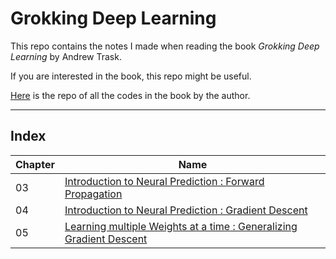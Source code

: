 # Grokking Deep Learning

This repo contains the notes I made when reading the book *Grokking Deep Learning* by Andrew Trask.

If you are interested in the book, this repo might be useful. 

[Here](https://github.com/iamtrask/Grokking-Deep-Learning) is the repo of all the codes in the book by the author.

---

## Index

| Chapter      | Name | 
| ----------- | ----------- |
| 03 | [Introduction to Neural Prediction : Forward Propagation](https://github.com/s0mnaths/Grokking-Deep-Learning/blob/master/03%20-%20Forward%20Propagation/03%20-%20Forward%20Propagation.md)        |
| 04 | [Introduction to Neural Prediction : Gradient Descent](https://github.com/s0mnaths/Grokking-Deep-Learning/blob/master/04%20-%20Gradient%20Descent/04%20-%20Gradient%20Descent.md)        |
| 05 | [Learning multiple Weights at a time : Generalizing Gradient Descent](https://github.com/s0mnaths/Grokking-Deep-Learning/blob/master/05%20-%20Generalizing%20Gradient%20Descent/05%20-%20Generalizing%20Gradient%20Descent.md)        |